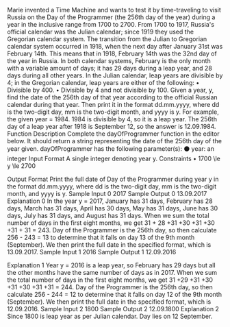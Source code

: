 Marie invented a Time Machine and wants to test it by time-traveling to visit Russia on the Day of the Programmer (the 256th day of the year) during a year in the inclusive range from 1700 to 2700.
From 1700 to 1917, Russia's official calendar was the Julian calendar; since 1919 they used the Gregorian calendar system. The transition from the Julian to Gregorian calendar system occurred in 1918, when the next day after January 31st was February 14th. This means that in 1918, February 14th was the 32nd day of the year in Russia.
In both calendar systems, February is the only month with a variable amount of days; it has 29 days during a leap year, and 28 days during all other years. In the Julian calendar, leap years are divisible by 4; in the Gregorian calendar, leap years are either of the following:
• Divisible by 400.
• Divisible by 4 and not divisible by 100.
Given a year, y, find the date of the 256th day of that year according to the official Russian calendar during that year. Then print
it in the format dd.mm.yyyy, where dd is the two-digit day, mm is the two-digit month, and yyyy is y.
For example, the given year = 1984. 1984 is divisible by 4, so it is a leap year. The 256th day of a leap year after 1918 is September 12, so the answer is 12.09.1984.
Function Description
Complete the dayOfProgrammer function in the editor below. It should return a string representing the date of the 256th day of the year given.
dayOfProgrammer has the following parameter(s):
⚫ year: an integer
Input Format
A single integer denoting year y.
Constraints
• 1700 \le y \le 2700                                                                                                                                                                                ﻿

Output Format
Print the full date of Day of the Programmer during year y in the format dd.mm.yyyy, where dd is the two-digit day, mm is the two-digit month, and yyyy is y.
Sample Input 0
2017
Sample Output 0
13.09.2017
Explanation 0
In the year y = 2017, January has 31 days, February has 28 days, March has 31 days, April has 30 days, May has 31 days, June has 30 days, July has 31 days, and August has 31 days. When we sum the total number of days in the first eight months, we get 31 + 28 +31 +30 +31 +30 +31 + 31 = 243. Day of the Programmer is the 256th day, so then calculate 256 - 243 = 13 to determine that it falls on day 13 of the 9th month (September). We then print the full date in the specified format, which is
13.09.2017.
Sample Input 1
2016
Sample Output 1
12.09.2016                                                                                                                                                                                                      ﻿

Explanation 1
Year y = 2016 is a leap year, so February has 29 days but all the other months have the same number of days as in 2017. When
we sum the total number of days in the first eight months, we get 31 +29 +31 +30 +31 +30 +31 +31 = 244. Day of the Programmer is the 256th day, so then calculate 256 - 244 = 12 to determine that it falls on day 12 of the 9th month (September). We then print the full date in the specified format, which is 12.09.2016.
Sample Input 2
1800
Sample Output 2
12.09.1800
Explanation 2
Since 1800 is leap year as per Julian calendar. Day lies on 12 September.  
